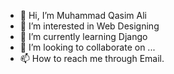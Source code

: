 - 👋 Hi, I’m Muhammad Qasim Ali
- 👀 I’m interested in Web Designing
- 🌱 I’m currently learning Django
- 💞️ I’m looking to collaborate on ...
- 📫 How to reach me through Email.

<!---
Qasim-Ali-coder/Qasim-Ali-coder is a ✨ special ✨ repository because its `README.md` (this file) appears on your GitHub profile.
You can click the Preview link to take a look at your changes.
--->
